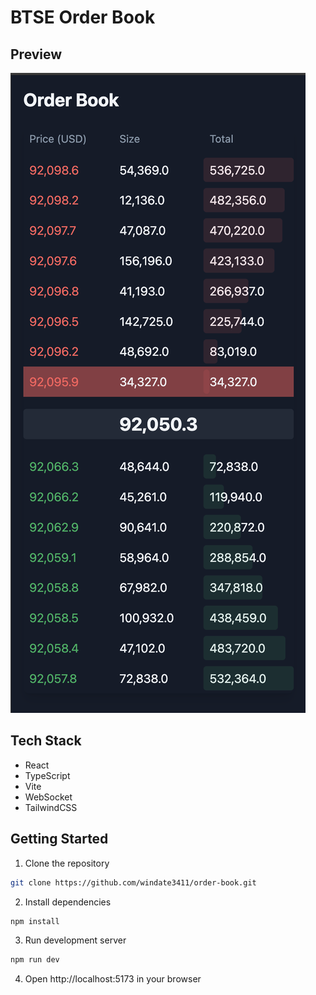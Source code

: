 # BTSE Order Book

## Preview

![BTSE Order Book Preview](demo-snapshot.png)

## Tech Stack

- React
- TypeScript
- Vite
- WebSocket
- TailwindCSS

## Getting Started

1. Clone the repository

```bash
git clone https://github.com/windate3411/order-book.git
```

2. Install dependencies

```bash
npm install
```

3. Run development server

```bash
npm run dev
```

4. Open http://localhost:5173 in your browser
